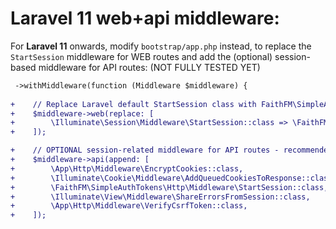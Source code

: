 # Laravel 11 web+api middleware:

For **Laravel 11** onwards, modify  `bootstrap/app.php` instead, to replace the `StartSession` middleware for WEB routes and add the (optional) session-based middleware for API routes:   (NOT FULLY TESTED YET)

```diff
 ->withMiddleware(function (Middleware $middleware) {
 
+    // Replace Laravel default StartSession class with FaithFM\SimpleAuthTokens StartSessino class - which prevents creation of (numerous) session files for requests containing 'api_token=XXXX'  (ie: clients without support for cookies will normally result in creation of a session-file for every API call - potentially resulting in hundreds/thousands of session-files)
+    $middleware->web(replace: [
+        \Illuminate\Session\Middleware\StartSession::class => \FaithFM\SimpleAuthTokens\Http\Middleware\StartSession::class,
+    ]);

+    // OPTIONAL session-related middleware for API routes - recommended by FaithFM\SimpleAuthTokens
+    $middleware->api(append: [
+        \App\Http\Middleware\EncryptCookies::class,
+        \Illuminate\Cookie\Middleware\AddQueuedCookiesToResponse::class,
+        \FaithFM\SimpleAuthTokens\Http\Middleware\StartSession::class,		// FaithFM\SimpleAuthTokens class
+        \Illuminate\View\Middleware\ShareErrorsFromSession::class,
+        \App\Http\Middleware\VerifyCsrfToken::class,
+    ]);
 
```


